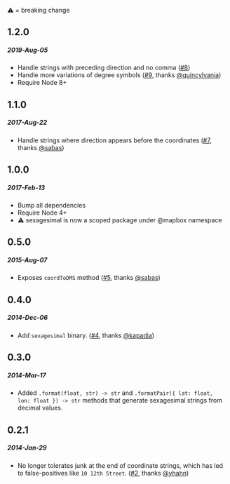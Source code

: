 :warning: = breaking change

## 1.2.0
##### 2019-Aug-05
* Handle strings with preceding direction and no comma ([#8])
* Handle more variations of degree symbols ([#9], thanks [@quincylvania])
* Require Node 8+

[#8]: https://github.com/mapbox/sexagesimal/pull/8
[#9]: https://github.com/mapbox/sexagesimal/pull/9
[@quincylvania]: https://github.com/quincylvania

## 1.1.0
##### 2017-Aug-22
* Handle strings where direction appears before the coordinates ([#7], thanks [@sabas])

[#7]: https://github.com/mapbox/sexagesimal/pull/7
[@sabas]: https://github.com/sabas

## 1.0.0
##### 2017-Feb-13
* Bump all dependencies
* Require Node 4+
* :warning: sexagesimal is now a scoped package under @mapbox namespace

## 0.5.0
##### 2015-Aug-07
* Exposes `coordToDMS` method ([#5], thanks [@sabas])

[#5]: https://github.com/mapbox/sexagesimal/pull/5
[@sabas]: https://github.com/sabas

## 0.4.0
##### 2014-Dec-06
* Add `sexagesimal` binary. ([#4], thanks [@kapadia])

[#4]: https://github.com/mapbox/sexagesimal/pull/4
[@kapadia]: https://github.com/kapadia

## 0.3.0
##### 2014-Mar-17
* Added `.format(float, str) -> str` and `.formatPair({ lat: float, lon: float }) -> str` methods
  that generate sexagesimal strings from decimal values.

## 0.2.1
##### 2014-Jan-29
* No longer tolerates junk at the end of coordinate strings, which has led
  to false-positives like `10 12th Street`. ([#2], thanks [@yhahn])

[#2]: https://github.com/mapbox/sexagesimal/pull/2
[@yhahn]: https://github.com/yhahn
